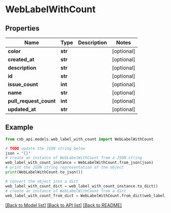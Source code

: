 # WebLabelWithCount


## Properties

Name | Type | Description | Notes
------------ | ------------- | ------------- | -------------
**color** | **str** |  | [optional] 
**created_at** | **str** |  | [optional] 
**description** | **str** |  | [optional] 
**id** | **str** |  | [optional] 
**issue_count** | **int** |  | [optional] 
**name** | **str** |  | [optional] 
**pull_request_count** | **int** |  | [optional] 
**updated_at** | **str** |  | [optional] 

## Example

```python
from cnb_api.models.web_label_with_count import WebLabelWithCount

# TODO update the JSON string below
json = "{}"
# create an instance of WebLabelWithCount from a JSON string
web_label_with_count_instance = WebLabelWithCount.from_json(json)
# print the JSON string representation of the object
print(WebLabelWithCount.to_json())

# convert the object into a dict
web_label_with_count_dict = web_label_with_count_instance.to_dict()
# create an instance of WebLabelWithCount from a dict
web_label_with_count_from_dict = WebLabelWithCount.from_dict(web_label_with_count_dict)
```
[[Back to Model list]](../README.md#documentation-for-models) [[Back to API list]](../README.md#documentation-for-api-endpoints) [[Back to README]](../README.md)



